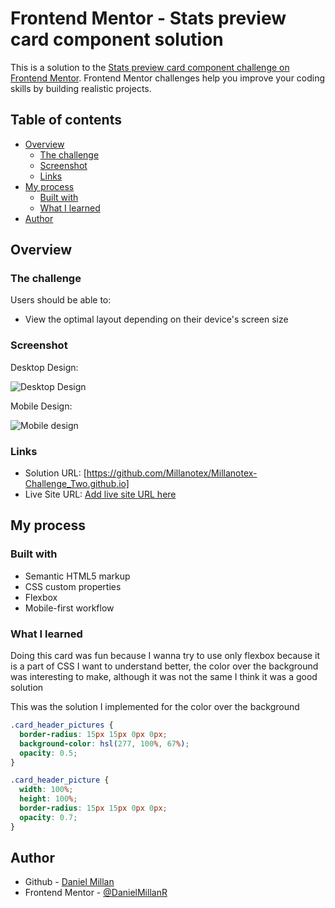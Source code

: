 # Frontend Mentor - Stats preview card component solution

This is a solution to the [Stats preview card component challenge on Frontend Mentor](https://www.frontendmentor.io/challenges/stats-preview-card-component-8JqbgoU62). Frontend Mentor challenges help you improve your coding skills by building realistic projects.

## Table of contents

- [Overview](#overview)
  - [The challenge](#the-challenge)
  - [Screenshot](#screenshot)
  - [Links](#links)
- [My process](#my-process)
  - [Built with](#built-with)
  - [What I learned](#what-i-learned)
- [Author](#author)

## Overview

### The challenge

Users should be able to:

- View the optimal layout depending on their device's screen size

### Screenshot

Desktop Design:

![Desktop Design](https://user-images.githubusercontent.com/79281356/197354105-82c78fa7-ffa7-4a7f-8bdc-6fa0c2045b6e.png)

Mobile Design:

![Mobile design](https://user-images.githubusercontent.com/79281356/197354116-df9f4886-f304-4b9f-97d3-737b60034278.png)

### Links

- Solution URL: [https://github.com/Millanotex/Millanotex-Challenge_Two.github.io]
- Live Site URL: [Add live site URL here](https://your-live-site-url.com)

## My process

### Built with

- Semantic HTML5 markup
- CSS custom properties
- Flexbox
- Mobile-first workflow

### What I learned

Doing this card was fun because I wanna try to use only flexbox because it is a part of CSS I want to understand better, the color over the background was interesting to make, although it was not the same I think it was a good solution

This was the solution I implemented for the color over the background

```css
.card_header_pictures {
  border-radius: 15px 15px 0px 0px;
  background-color: hsl(277, 100%, 67%);
  opacity: 0.5;
}

.card_header_picture {
  width: 100%;
  height: 100%;
  border-radius: 15px 15px 0px 0px;
  opacity: 0.7;
}
```

## Author

- Github - [Daniel Millan](https://github.com/Millanotex)
- Frontend Mentor - [@DanielMillanR](https://www.frontendmentor.io/profile/DanielMillanR)

